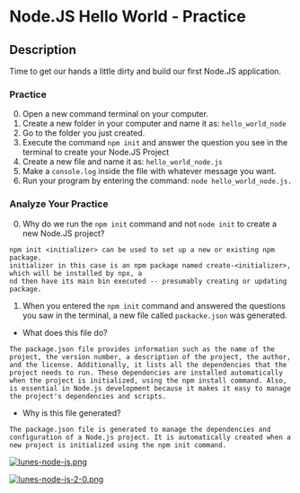 # Node.JS Hello World - Practice

## Description

Time to get our hands a little dirty and build our first Node.JS application.

### Practice

0. Open a new command terminal on your computer.
1. Create a new folder in your computer and name it as: ``` hello_world_node ```
2. Go to the folder you just created.
3. Execute the command ``` npm init ``` and answer the question you see in the terminal to create your Node.JS Project
4. Create a new file and name it as: ``` hello_world_node.js ```
5. Make a ``` console.log ``` inside the file with whatever message you want.
6. Run your program by entering the command: ``` node hello_world_node.js. ```

### Analyze Your Practice

0. Why do we run the `npm init` command and not `node init` to create a new Node.JS project?

```
npm init <initializer> can be used to set up a new or existing npm package. 
initializer in this case is an npm package named create-<initializer>, which will be installed by npx, a
nd then have its main bin executed -- presumably creating or updating package.
```

1. When you entered the `npm init` command and answered the questions you saw in the terminal, a new file called `packacke.json` was generated.

- What does this file do?

```
The package.json file provides information such as the name of the project, the version number, a description of the project, the author, and the license. Additionally, it lists all the dependencies that the project needs to run. These dependencies are installed automatically when the project is initialized, using the npm install command. Also, is essential in Node.js development because it makes it easy to manage the project's dependencies and scripts.
```

- Why is this file generated?

```
The package.json file is generated to manage the dependencies and configuration of a Node.js project. It is automatically created when a new project is initialized using the npm init command.

```


[![lunes-node-js.png](https://i.postimg.cc/8cG8fL5R/lunes-node-js.png)](https://postimg.cc/34tfP42N)

[![lunes-node-js-2-0.png](https://i.postimg.cc/NM1StL45/lunes-node-js-2-0.png)](https://postimg.cc/cgLXMxPS)
